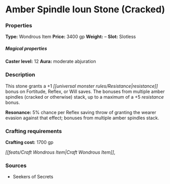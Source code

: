 ﻿---
Title: "Amber Spindle Ioun Stone (Cracked)"
Type: "Wondrous Item"
Price: "3400 gp"
Weight: "–"
Slot: "Slotless"
Caster level: "12"
Aura: "moderate abjuration"
Description: |
  "This stone grants a +1 resistance bonus on Fortitude, Reflex, or Will saves. The bonuses from multiple amber spindles (cracked or otherwise) stack, up to a maximum of a +5 resistance bonus.
  **Resonance:** 5% chance per Reflex saving throw of granting the wearer evasion against that effect; bonuses from multiple _amber spindles_ stack."
Crafting cost: "1700 gp"
Sources: "['Seekers of Secrets']"
---

# Amber Spindle Ioun Stone (Cracked)

### Properties

**Type:** Wondrous Item **Price:** 3400 gp **Weight:** – **Slot:** Slotless

##### Magical properties

**Caster level:** 12 **Aura:** moderate abjuration

### Description

This stone grants a +1 _[[universal monster rules/Resistance|resistance]]_ bonus on Fortitude, Reflex, or Will saves. The bonuses from multiple amber spindles (cracked or otherwise) stack, up to a maximum of a +5 _resistance_ bonus.

**Resonance:** 5% chance per Reflex saving throw of granting the wearer evasion against that effect; bonuses from multiple amber spindles stack.

### Crafting requirements

**Crafting cost:** 1700 gp

_[[feats/Craft Wondrous Item|Craft Wondrous Item]]_,

### Sources

* Seekers of Secrets